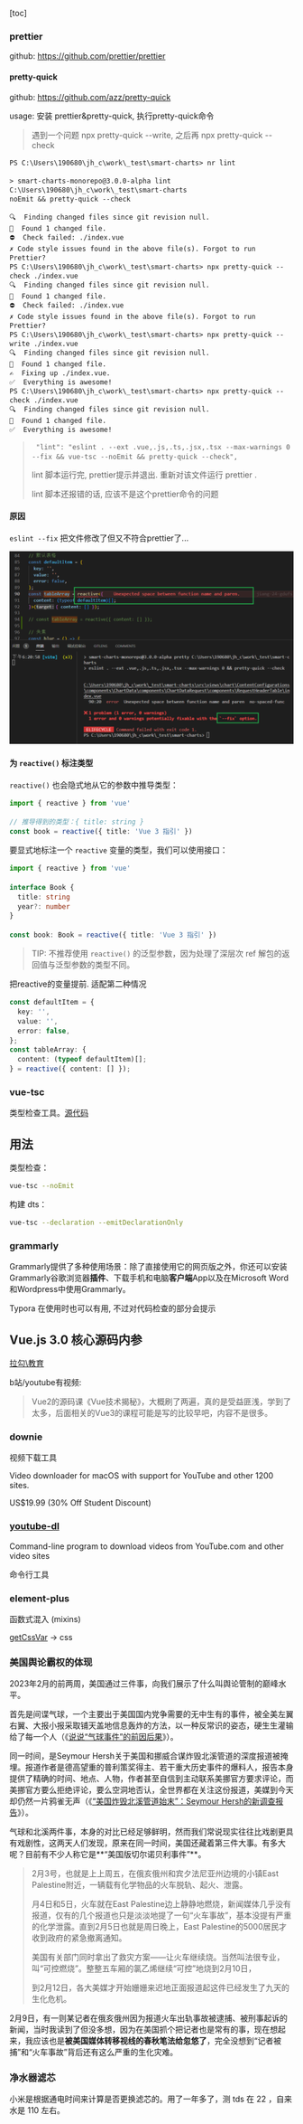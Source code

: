 [toc]

### prettier

github: https://github.com/prettier/prettier

#### pretty-quick

github: https://github.com/azz/pretty-quick

usage: 安装 prettier&pretty-quick, 执行pretty-quick命令

> 遇到一个问题 npx pretty-quick --write, 之后再 npx pretty-quick --check

```
PS C:\Users\190680\jh_c\work\_test\smart-charts> nr lint

> smart-charts-monorepo@3.0.0-alpha lint C:\Users\190680\jh_c\work\_test\smart-charts
noEmit && pretty-quick --check

🔍  Finding changed files since git revision null.
🎯  Found 1 changed file.
⛔️  Check failed: ./index.vue        
✗ Code style issues found in the above file(s). Forgot to run Prettier?     
PS C:\Users\190680\jh_c\work\_test\smart-charts> npx pretty-quick --check ./index.vue
🔍  Finding changed files since git revision null.
🎯  Found 1 changed file.
⛔️  Check failed: ./index.vue        
✗ Code style issues found in the above file(s). Forgot to run Prettier?     
PS C:\Users\190680\jh_c\work\_test\smart-charts> npx pretty-quick --write ./index.vue
🔍  Finding changed files since git revision null.
🎯  Found 1 changed file.
✍️  Fixing up ./index.vue.
✅  Everything is awesome!
PS C:\Users\190680\jh_c\work\_test\smart-charts> npx pretty-quick --check ./index.vue
🔍  Finding changed files since git revision null.
🎯  Found 1 changed file.
✅  Everything is awesome!
```

> ` "lint": "eslint . --ext .vue,.js,.ts,.jsx,.tsx --max-warnings 0 --fix && vue-tsc --noEmit && pretty-quick --check",`
>
> lint 脚本运行完, prettier提示并退出. 重新对该文件运行 prettier .
>
> lint 脚本还报错的话, 应该不是这个prettier命令的问题

#### 原因

`eslint --fix` 把文件修改了但又不符合prettier了...

![image-20230214105949983](./imgs/image-20230214105949983.png)

#### 为 `reactive()` 标注类型

`reactive()` 也会隐式地从它的参数中推导类型：

```ts
import { reactive } from 'vue'

// 推导得到的类型：{ title: string }
const book = reactive({ title: 'Vue 3 指引' })
```

要显式地标注一个 `reactive` 变量的类型，我们可以使用接口：

```ts
import { reactive } from 'vue'

interface Book {
  title: string
  year?: number
}

const book: Book = reactive({ title: 'Vue 3 指引' })
```

> TIP: 不推荐使用 `reactive()` 的泛型参数，因为处理了深层次 ref 解包的返回值与泛型参数的类型不同。

把reactive的变量提前. 适配第二种情况

```ts
const defaultItem = {
  key: '',
  value: '',
  error: false,
};
const tableArray: {
  content: (typeof defaultItem)[];
} = reactive({ content: [] });
```



### vue-tsc

类型检查工具。[源代码](https://github.com/vuejs/language-tools/blob/master/packages/vue-tsc/bin/vue-tsc.js)

## 用法

类型检查：

```sh
vue-tsc --noEmit
```

构建 dts：

```sh
vue-tsc --declaration --emitDeclarationOnly
```



### grammarly

Grammarly提供了多种使用场景：除了直接使用它的网页版之外，你还可以安装Grammarly谷歌浏览器**插件**、下载手机和电脑**客户端**App以及在Microsoft Word和Wordpress中使用Grammarly。

Typora 在使用时也可以有用, 不过对代码检查的部分会提示



## Vue.js 3.0 核心源码内参

[拉勾\教育](https://kaiwu.lagou.com/course/courseInfo.htm?courseId=946&sid=20-h5Url-0&lgec_type=website&lgec_sign=86228E00A960E2EB44DCA4027393428B&buyFrom=2&pageId=1pz4#/sale)

b站/youtube有视频: 

> Vue2的源码课《Vue技术揭秘》，大概刷了两遍，真的是受益匪浅，学到了太多，后面相关的Vue3的课程可能是写的比较早吧，内容不是很多。



### downie

视频下载工具

Video downloader for macOS with support for YouTube and other 1200 sites.

US$19.99 (30% Off Student Discount)



### [youtube-dl](https://github.com/rg3/youtube-dl/) 

Command-line program to download videos from YouTube.com and other video sites

命令行工具



### element-plus

函数式混入 (mixins)  

[getCssVar](https://github.com/element-plus/element-plus/blob/dev/packages/theme-chalk/src/mixins/function.scss#L63) -> css



### 美国舆论霸权的体现

2023年2月的前两周，美国通过三件事，向我们展示了什么叫舆论管制的巅峰水平。

首先是间谍气球，一个主要出于美国国内党争需要的无中生有的事件，被全美左翼右翼、大报小报采取铺天盖地信息轰炸的方法，以一种反常识的姿态，硬生生灌输给了每一个人（《[说说“气球事件”的前因后果](https://link.zhihu.com/?target=http%3A//mp.weixin.qq.com/s%3F__biz%3DMzIzMjI3MzM1Mg%3D%3D%26mid%3D2650637066%26idx%3D1%26sn%3D933e5ab29462ed837c1f0dd94d02feef%26chksm%3Df09e47adc7e9cebbe499ef5cd611b71adb9bae3368139ebbcbe808adb1dfa053905ec577bf58%26scene%3D21%23wechat_redirect)》）。

同一时间，是Seymour Hersh关于美国和挪威合谋炸毁北溪管道的深度报道被掩埋。报道作者是德高望重的普利策奖得主、若干重大历史事件的爆料人，报告本身提供了精确的时间、地点、人物，作者甚至自信到主动联系美挪官方要求评论，而美挪官方要么拒绝评论，要么空洞地否认，全世界都在关注这份报道，美媒到今天却仍然一片鸦雀无声（《[“美国炸毁北溪管道始末”：Seymour Hersh的新调查报告](https://link.zhihu.com/?target=http%3A//mp.weixin.qq.com/s%3F__biz%3DMzIzMjI3MzM1Mg%3D%3D%26mid%3D2650637104%26idx%3D1%26sn%3D3c996bec3319f3989b4c1802cd7f2d91%26chksm%3Df09e4797c7e9ce814f5f54c4f487785c02dbb992fc22254a45d681a305655072d6fe98dd7102%26scene%3D21%23wechat_redirect)》）。

气球和北溪两件事，本身的对比已经足够鲜明，然而我们常说现实往往比戏剧更具有戏剧性，这两天人们发现，原来在同一时间，美国还藏着第三件大事。有多大呢？目前有不少人称它是**“美国版切尔诺贝利事件”**。

> 2月3号，也就是上上周五，在俄亥俄州和宾夕法尼亚州边境的小镇East Palestine附近，一辆载有化学物品的火车脱轨、起火、泄露。
>
> 月4日和5日，火车就在East Palestine边上静静地燃烧，新闻媒体几乎没有报道，仅有的几个报道也只是淡淡地提了一句“火车事故”，基本没提有严重的化学泄露。直到2月5日也就是周日晚上，East Palestine的5000居民才收到政府的紧急撤离通知。
>
> 美国有关部门同时拿出了救灾方案——让火车继续烧。当然叫法很专业，叫“可控燃烧”。整整五车厢的氯乙烯继续“可控”地烧到2月10日，
>
> 到2月12日，各大美媒才开始姗姗来迟地正面报道起这件已经发生了九天的生化危机。

2月9日，有一则某记者在俄亥俄州因为报道火车出轨事故被逮捕、被刑事起诉的新闻，当时我读到了但没多想，因为在美国抓个把记者也是常有的事，现在想起来，我应该也是**被美国媒体转移视线的春秋笔法给忽悠了**，完全没想到“记者被捕”和“火车事故”背后还有这么严重的生化灾难。



### 净水器滤芯



小米是根据通电时间来计算是否更换滤芯的。用了一年多了，测 tds 在 22 ，自来水是 110 左右。
